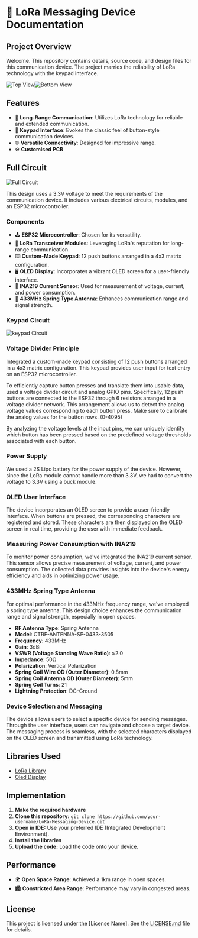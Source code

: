 # 🚀 LoRa Messaging Device Documentation

## Project Overview

Welcome. 
This repository contains details, source code, and design files for this communication device. The project marries the reliability of LoRa technology with the keypad interface.

![Top View](images/top%20view.jpg)![Bottom View](images/bottom%20view.png)

## Features

- 📡 **Long-Range Communication**: Utilizes LoRa technology for reliable and extended communication.
- 📱 **Keypad Interface**: Evokes the classic feel of button-style communication devices.
- 🌐 **Versatile Connectivity**: Designed for impressive range.
- ⚙️ **Customised PCB**

## Full Circuit
![Full Circuit](images/full%20circuit.png)

This design uses a 3.3V voltage to meet the requirements of the communication device. It includes various electrical circuits, modules, and an ESP32 microcontroller.

### Components

- 🕹️ **ESP32 Microcontroller**: Chosen for its versatility.
- 📡 **LoRa Transceiver Modules**: Leveraging LoRa's reputation for long-range communication.
- ⌨️ **Custom-Made Keypad**: 12 push buttons arranged in a 4x3 matrix configuration.
- 🖥️ **OLED Display**: Incorporates a vibrant OLED screen for a user-friendly interface.
- 🔄 **INA219 Current Sensor**: Used for measurement of voltage, current, and power consumption.
- 📡 **433MHz Spring Type Antenna**: Enhances communication range and signal strength.


### Keypad Circuit

![keypad Circuit](images/keypad%20circuit.png)

### Voltage Divider Principle

Integrated a custom-made keypad consisting of 12 push buttons arranged in a 4x3 matrix configuration. This keypad provides user input for text entry on an ESP32 microcontroller.

To efficiently capture button presses and translate them into usable data, used a voltage divider circuit and analog GPIO pins. Specifically, 12 push buttons are connected to the ESP32 through 6 resistors arranged in a voltage divider network. This arrangement allows us to detect the analog voltage values corresponding to each button press. Make sure to calibrate the analog values for the button rows. (0-4095)

By analyzing the voltage levels at the input pins, we can uniquely identify which button has been pressed based on the predefined voltage thresholds associated with each button.

### Power Supply

We used a 2S Lipo battery for the power supply of the device. However, since the LoRa module cannot handle more than 3.3V, we had to convert the voltage to 3.3V using a buck module.

### OLED User Interface

The device incorporates an OLED screen to provide a user-friendly interface. When buttons are pressed, the corresponding characters are registered and stored. These characters are then displayed on the OLED screen in real time, providing the user with immediate feedback.

### Measuring Power Consumption with INA219

To monitor power consumption, we've integrated the INA219 current sensor. This sensor allows precise measurement of voltage, current, and power consumption. The collected data provides insights into the device's energy efficiency and aids in optimizing power usage.

### 433MHz Spring Type Antenna

For optimal performance in the 433MHz frequency range, we've employed a spring type antenna. This design choice enhances the communication range and signal strength, especially in open spaces.
- **RF Antenna Type**: Spring Antenna
- **Model**: CTRF-ANTENNA-SP-0433-3505
- **Frequency**: 433MHz
- **Gain**: 3dBi
- **VSWR (Voltage Standing Wave Ratio)**: ≤2.0
- **Impedance**: 50Ω
- **Polarization**: Vertical Polarization
- **Spring Coil Wire OD (Outer Diameter)**: 0.8mm
- **Spring Coil Antenna OD (Outer Diameter)**: 5mm
- **Spring Coil Turns**: 21
- **Lightning Protection**: DC-Ground

### Device Selection and Messaging

The device allows users to select a specific device for sending messages. Through the user interface, users can navigate and choose a target device. The messaging process is seamless, with the selected characters displayed on the OLED screen and transmitted using LoRa technology.

## Libraries Used

- [LoRa Library](https://github.com/sandeepmistry/arduino-LoRa)
- [Oled Display](https://github.com/adafruit/Adafruit_SSD1306)

## Implementation
1. **Make the required hardware**
2. **Clone this repository:** `git clone https://github.com/your-username/LoRa-Messaging-Device.git`
3. **Open in IDE:** Use your preferred IDE (Integrated Development Environment).
4. **Install the libraries**
4. **Upload the code:** Load the code onto your device.

## Performance

- 🌍 **Open Space Range**: Achieved a 1km range in open spaces.
- 🏙️ **Constricted Area Range**: Performance may vary in congested areas.


## License

This project is licensed under the [License Name]. See the [LICENSE.md](LICENSE.md) file for details.
